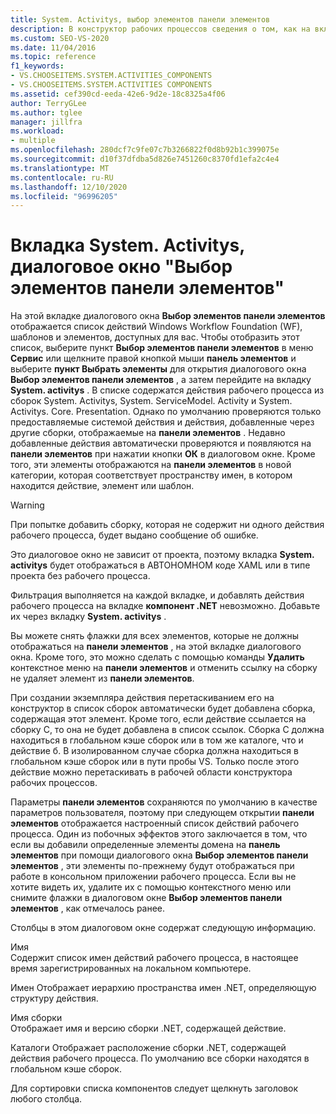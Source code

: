 ```yaml
---
title: System. Activitys, выбор элементов панели элементов
description: В конструктор рабочих процессов сведения о том, как на вкладке System. Activity отображается список действий Windows Workflow Foundation (WF), шаблонов и элементов, доступных для вас.
ms.custom: SEO-VS-2020
ms.date: 11/04/2016
ms.topic: reference
f1_keywords:
- VS.CHOOSEITEMS.SYSTEM.ACTIVITIES_COMPONENTS
- VS.CHOOSEITEMS.SYSTEM.ACTIVITIES COMPONENTS
ms.assetid: cef390cd-eeda-42e6-9d2e-18c8325a4f06
author: TerryGLee
ms.author: tglee
manager: jillfra
ms.workload:
- multiple
ms.openlocfilehash: 280dcf7c9fe07c7b3266822f0d8b92b1c399075e
ms.sourcegitcommit: d10f37dfdba5d826e7451260c8370fd1efa2c4e4
ms.translationtype: MT
ms.contentlocale: ru-RU
ms.lasthandoff: 12/10/2020
ms.locfileid: "96996205"
---
```

# <a name="systemactivities-tab-choose-toolbox-items-dialog-box"></a>Вкладка System. Activitys, диалоговое окно "Выбор элементов панели элементов"

На этой вкладке диалогового окна **Выбор элементов панели элементов** отображается список действий Windows Workflow Foundation (WF), шаблонов и элементов, доступных для вас. Чтобы отобразить этот список, выберите пункт **Выбор элементов панели элементов** в меню **Сервис** или щелкните правой кнопкой мыши **панель элементов** и выберите **пункт Выбрать элементы** для открытия диалогового окна **Выбор элементов панели элементов** , а затем перейдите на вкладку **System. activitys** . В списке содержатся действия рабочего процесса из сборок System. Activitys, System. ServiceModel. Activity и System. Activitys. Core. Presentation. Однако по умолчанию проверяются только предоставляемые системой действия и действия, добавленные через другие сборки, отображаемые на **панели элементов** . Недавно добавленные действия автоматически проверяются и появляются на **панели элементов** при нажатии кнопки **ОК** в диалоговом окне. Кроме того, эти элементы отображаются на **панели элементов** в новой категории, которая соответствует пространству имен, в котором находится действие, элемент или шаблон.

> [!WARNING]
> При попытке добавить сборку, которая не содержит ни одного действия рабочего процесса, будет выдано сообщение об ошибке.

Это диалоговое окно не зависит от проекта, поэтому вкладка **System. activitys** будет отображаться в АВТОНОМНОМ коде XAML или в типе проекта без рабочего процесса.

Фильтрация выполняется на каждой вкладке, и добавлять действия рабочего процесса на вкладке **компонент .NET** невозможно. Добавьте их через вкладку **System. activitys** .

Вы можете снять флажки для всех элементов, которые не должны отображаться на **панели элементов** , на этой вкладке диалогового окна. Кроме того, это можно сделать с помощью команды **Удалить** контекстное меню на **панели элементов** и отменить ссылку на сборку не удаляет элемент из **панели элементов**.

При создании экземпляра действия перетаскиванием его на конструктор в список сборок автоматически будет добавлена сборка, содержащая этот элемент. Кроме того, если действие ссылается на сборку C, то она не будет добавлена в список ссылок. Сборка C должна находиться в глобальном кэше сборок или в том же каталоге, что и действие б. В изолированном случае сборка должна находиться в глобальном кэше сборок или в пути пробы VS. Только после этого действие можно перетаскивать в рабочей области конструктора рабочих процессов.

Параметры **панели элементов** сохраняются по умолчанию в качестве параметров пользователя, поэтому при следующем открытии **панели элементов** отображается настроенный список действий рабочего процесса. Один из побочных эффектов этого заключается в том, что если вы добавили определенные элементы домена на **панель элементов** при помощи диалогового окна **Выбор элементов панели элементов** , эти элементы по-прежнему будут отображаться при работе в консольном приложении рабочего процесса. Если вы не хотите видеть их, удалите их с помощью контекстного меню или снимите флажки в диалоговом окне **Выбор элементов панели элементов** , как отмечалось ранее.

Столбцы в этом диалоговом окне содержат следующую информацию.

Имя\
Содержит список имен действий рабочего процесса, в настоящее время зарегистрированных на локальном компьютере.

Имен
Отображает иерархию пространства имен .NET, определяющую структуру действия.

Имя сборки \
Отображает имя и версию сборки .NET, содержащей действие.

Каталоги
Отображает расположение сборки .NET, содержащей действия рабочего процесса. По умолчанию все сборки находятся в глобальном кэше сборок.

Для сортировки списка компонентов следует щелкнуть заголовок любого столбца.
